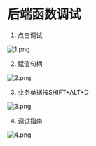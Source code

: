 # 后端函数调试

1. 点击调试

![1.png](https://cdn.nlark.com/yuque/0/2020/png/1431516/1599121127225-db2a49d1-e4a9-4aa3-bfa7-e1b7318d5b61.png#align=left&display=inline&height=904&margin=%5Bobject%20Object%5D&name=1.png&originHeight=904&originWidth=1911&size=327840&status=done&style=none&width=1911)

2. 赋值句柄

![2.png](https://cdn.nlark.com/yuque/0/2020/png/1431516/1599121209718-f68d624e-c55d-42c5-99aa-5827d25983cd.png#align=left&display=inline&height=793&margin=%5Bobject%20Object%5D&name=2.png&originHeight=793&originWidth=1752&size=210824&status=done&style=none&width=1752)

3. 业务单据按SHIFT+ALT+D

![3.png](https://cdn.nlark.com/yuque/0/2020/png/1431516/1599121261417-e7872df4-d007-483d-b296-06b754041136.png#align=left&display=inline&height=785&margin=%5Bobject%20Object%5D&name=3.png&originHeight=785&originWidth=1889&size=20183&status=done&style=none&width=1889)

4. 调试指南

![4.png](https://cdn.nlark.com/yuque/0/2020/png/1431516/1599121305727-9677f2e6-c64c-4552-9140-6b18e3aba70c.png#align=left&display=inline&height=605&margin=%5Bobject%20Object%5D&name=4.png&originHeight=605&originWidth=1731&size=134914&status=done&style=none&width=1731)
